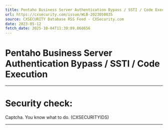```yaml
---
title: Pentaho Business Server Authentication Bypass / SSTI / Code Execution
url: https://cxsecurity.com/issue/WLB-2023050035
source: CXSECURITY Database RSS Feed - CXSecurity.com
date: 2023-05-12
fetch_date: 2025-10-04T11:39:09.068656
---
```


# Pentaho Business Server Authentication Bypass / SSTI / Code Execution

---

# Security check:

Captcha. You know what to do. (CXSECURITYIDS)

---